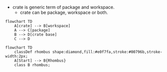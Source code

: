 - crate is generic term of package and workspace.
	- crate can be package, workspace or both.

```mermaid
flowchart TD
    A[crate] --> B[workspace]
    A --> C[package]
    B --> D[crate base]
    C --> D
```

```mermaid
flowchart TD
    classDef rhombus shape:diamond,fill:#e0f7fa,stroke:#00796b,stroke-width:2px;
    A[Start] --> B{Rhombus}
    class B rhombus;
```
